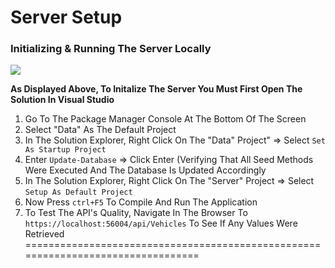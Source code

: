 
# Server Setup

### Initializing & Running The Server Locally

![](https://github.com/YoniProbeh/RentalAPI/blob/master/Server/Library/img/build-min.gif?raw=true)

**As Displayed Above, To Initalize The Server You Must First Open The Solution In Visual Studio**
1. Go To The Package Manager Console At The Bottom Of The Screen
2. Select "Data" As The Default Project
3. In The Solution Explorer, Right Click On The "Data" Project" => Select `Set As Startup Project`
4. Enter `Update-Database` => Click Enter (Verifying That All Seed Methods Were Executed And The Database Is Updated Accordingly
5. In The Solution Explorer, Right Click On The "Server" Project => Select `Setup As Default Project`
6. Now Press `ctrl+F5` To Compile And Run The Application
7. To Test The API's Quality, Navigate In The Browser To `https://localhost:56004/api/Vehicles` To See If Any Values Were Retrieved
=================================================================================
